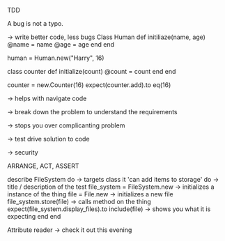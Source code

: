 TDD

A bug is not a typo.

-> write better code, less bugs
Class Human
  def initiliaze(name, age)
  @name = name
  @age = age
end
end

human = Human.new("Harry", 16)

class counter
  def initialize(count)
    @count = count
  end
end

counter = new.Counter(16)
expect(counter.add).to eq(16)

-> helps with navigate code

-> break down the problem to understand the requirements

-> stops you over complicanting problem

-> test drive solution to code

-> security

ARRANGE, ACT, ASSERT

describe FileSystem do -> targets class
  it 'can add items to storage' do -> title / description of the test
    file_system = FileSystem.new -> initializes a instance of the thing
    file = File.new -> initializes a new file
    file_system.store(file) -> calls method on the thing
    expect(file_system.display_files).to include(file) -> shows you what it is expecting
  end
end

Attribute reader -> check it out this evening
